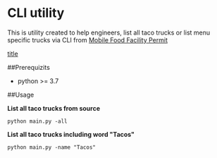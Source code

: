 # CLI utility
This is utility created to help engineers, list all taco trucks or list menu specific trucks via CLI from [Mobile Food Facility Permit](https://data.sfgov.org/Economy-and-Community/Mobile-Food-Facility-Permit/rqzj-sfat/data)

[title](https://www.example.com)

##Prerequizits 
 - python >= 3.7


##Usage

**List all taco trucks from source**
```
python main.py -all

```

**List all taco trucks including word "Tacos"**

```
python main.py -name "Tacos"

```
